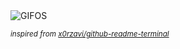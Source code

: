 <div align="justify">
<picture>
    <source media="(prefers-color-scheme: dark)" srcset="https://i.ibb.co/pvfswmyd/output-gif.gif">
    <source media="(prefers-color-scheme: light)" srcset="https://i.ibb.co/pvfswmyd/output-gif.gif">
    <img alt="GIFOS" src="https://i.ibb.co/pvfswmyd/output-gif.gif">
</picture>

<sub><i>inspired from [x0rzavi/github-readme-terminal](https://github.com/x0rzavi/github-readme-terminal)</i></sub>

</div>

<!-- Image deletion URL: https://ibb.co/qMN4jZ5p/6e2dbbfe3249ee6e90ee41a00c586e19 -->